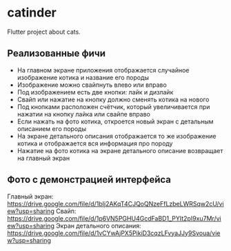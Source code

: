 # catinder

Flutter project about cats.

## Реализованные фичи

+ На главном экране приложения отображается случайное изображение котика и название его породы
+ Изображение можно свайпнуть влево или вправо
+ Под изображением есть две кнопки: лайк и дизлайк
+ Свайп или нажатие на кнопку должно сменять котика на нового
+ Под кнопками расположен счётчик, который увеличивается при нажатии на кнопку лайка или свайпе вправо
+ Если нажать на фото котика, откроется новый экран с детальным описанием его породы
+ На экране детального описания отображается то же изображение котика и отображается вся информация про породу
+ Нажатие на фото котика на экране детального описание возвращает на главный экран

## Фото с демонстрацией интерфейса

Главный экран: https://drive.google.com/file/d/1bIj2AKqT4CJQoQNzeFfLzbeLWRSqw2cU/view?usp=sharing
Свайп: https://drive.google.com/file/d/1p6VN5PGHU4GcdFaBD1_PYIt2pI9xu7Mr/view?usp=sharing
Экран детального описания: https://drive.google.com/file/d/1vCYwAjPX5PikiD3cqzLFvyaJJy9Svoua/view?usp=sharing



